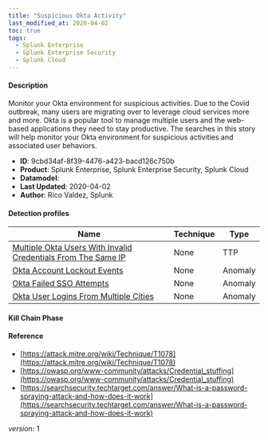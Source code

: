 ```yaml
---
title: "Suspicious Okta Activity"
last_modified_at: 2020-04-02
toc: true
tags:
  - Splunk Enterprise
  - Splunk Enterprise Security
  - Splunk Cloud
---
```


#### Description

Monitor your Okta environment for suspicious activities. Due to the Covid outbreak, many users are migrating over to leverage cloud services more and more. Okta is a popular tool to manage multiple users and the web-based applications they need to stay productive. The searches in this story will help monitor your Okta environment for suspicious activities and associated user behaviors.

- **ID**: 9cbd34af-8f39-4476-a423-bacd126c750b
- **Product**: Splunk Enterprise, Splunk Enterprise Security, Splunk Cloud
- **Datamodel**: 
- **Last Updated**: 2020-04-02
- **Author**: Rico Valdez, Splunk

#### Detection profiles

| Name        | Technique   | Type         |
| ----------- | ----------- |--------------|
| [Multiple Okta Users With Invalid Credentials From The Same IP](/application/multiple_okta_users_with_invalid_credentials_from_the_same_ip/) | None | TTP |
| [Okta Account Lockout Events](/application/okta_account_lockout_events/) | None | Anomaly |
| [Okta Failed SSO Attempts](/application/okta_failed_sso_attempts/) | None | Anomaly |
| [Okta User Logins From Multiple Cities](/application/okta_user_logins_from_multiple_cities/) | None | Anomaly |

#### Kill Chain Phase



#### Reference

* [https://attack.mitre.org/wiki/Technique/T1078](https://attack.mitre.org/wiki/Technique/T1078)
* [https://owasp.org/www-community/attacks/Credential_stuffing](https://owasp.org/www-community/attacks/Credential_stuffing)
* [https://searchsecurity.techtarget.com/answer/What-is-a-password-spraying-attack-and-how-does-it-work](https://searchsecurity.techtarget.com/answer/What-is-a-password-spraying-attack-and-how-does-it-work)



_version_: 1